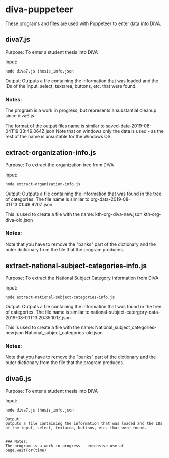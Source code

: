 # diva-puppeteer
These programs and files are used with Puppeteer to enter data into DiVA.

## diva7.js
Purpose: To enter a student thesis into DiVA

Input:
```
node diva7.js thesis_info.json
```

Output:
Outputs a file containing the information that was loaded and the IDs of the input, select, textarea, buttons, etc. that were found.


### Notes:
The program is a work in progress, but represents a substantial cleanup since diva6.js

The format of the output files name is similar to saved-data-2019-08-04T19:33:49.064Z.json
Note that on windows only the data is used - as the rest of the name is unsuitable for the Windows OS.

## extract-organization-info.js
Purpose: To extract the organization tree from DiVA

Input:
```
node extract-organization-info.js
```

Output:
Outputs a file containing the information that was found in the tree of categories.
The file name is similar to org-data-2019-08-01T13:01:49.920Z.json

This is used to create a file with the name:
     kth-org-diva-new.json
     kth-org-diva-old.json	

### Notes:
Note that you have to remove the "banks" part of the dictionary and the outer dictionary from the file that the program produces.

## extract-national-subject-categories-info.js
Purpose: To extract the National Subject Category information from DiVA

Input:
```
node extract-national-subject-categories-info.js
```

Output:
Outputs a file containing the information that was found in the tree of categories.
The file name is similar to national-subject-catergory-data-2019-08-01T13:20:35.101Z.json

This is used to create a file with the name:
     National_subject_categories-new.json
     National_subject_categories-old.json


### Notes:
Note that you have to remove the "banks" part of the dictionary and the outer dictionary from the file that the program produces.




## diva6.js
Purpose: To enter a student thesis into DiVA

Input:
```
node diva7.js thesis_info.json

Output:
Outputs a file containing the information that was loaded and the IDs of the input, select, textarea, buttons, etc. that were found.


### Notes:
The program is a work in progress - extensive use of page.waitFor(time)


